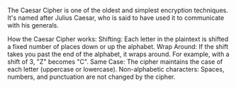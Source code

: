 The Caesar Cipher is one of the oldest and simplest encryption techniques. It's named after Julius Caesar, who is said to have used it to communicate with his generals.

How the Caesar Cipher works:
Shifting: Each letter in the plaintext is shifted a fixed number of places down or up the alphabet.
Wrap Around: If the shift takes you past the end of the alphabet, it wraps around. For example, with a shift of 3, "Z" becomes "C".
Same Case: The cipher maintains the case of each letter (uppercase or lowercase).
Non-alphabetic characters: Spaces, numbers, and punctuation are not changed by the cipher.
